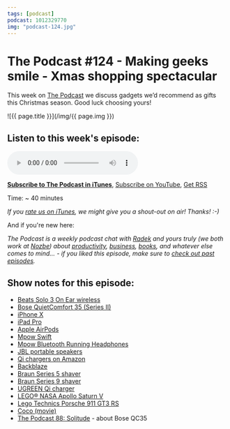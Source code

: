 ```yaml
---
tags: [podcast]
podcast: 1012329770
img: "podcast-124.jpg"
---
```


# The Podcast #124 - Making geeks smile - Xmas shopping spectacular

This week on [The Podcast][p] we discuss gadgets we’d recommend as gifts this Christmas season. Good luck choosing yours!

<!--More-->

![{{ page.title }}](/img/{{ page.img }})

## Listen to this week's episode:

<audio controls>
<source src="https://files.nozbe.com/podcast/124.mp3" type="audio/mpeg">
</audio>

**[Subscribe to The Podcast in iTunes][i]**, [Subscribe on YouTube][y], [Get RSS][rss]

Time: ~ 40 minutes

*If you [rate us on iTunes][i], we might give you a shout-out on air! Thanks! :-)*

And if you're new here:

*The Podcast is a weekly podcast chat with [Radek][r] and yours truly (we both work at [Nozbe][n]) about [productivity](/productivity), [business](/business), [books](/books), and whatever else comes to mind… - if you liked this episode, make sure to [check out past episodes](/podcast).*

## Show notes for this episode:

  * [Beats Solo 3 On Ear wireless](https://www.amazon.com/Beats-Solo3-Wireless-Ear-Headphones/dp/B01LZK4QRU/tag=nozbe0e-20)
  * [Bose QuietComfort 35 (Series II)](https://www.amazon.com/Bose-QuietComfort-Wireless-Headphones-Cancelling/dp/B0756CYWWD/tag=nozbe0e-20)
  * [iPhone X](https://www.apple.com/iphone-x/)
  * [iPad Pro](https://www.apple.com/lae/ipad-pro/)
  * [Apple AirPods](https://www.apple.com/lae/airpods/)
  * [Mpow Swift](https://www.amazon.es/Auriculares-Inalambricos-Deportivos-Mpow-Cancelaci%C3%B3n/dp/B00W95R2L4/tag=nozbe0e-20)
  * [Mpow Bluetooth Running Headphones](https://www.amazon.com/Mpow-Bluetooth-Headphones-Secure-Fit-Comfortable/dp/B06WD8WHTN/tag=nozbe0e-20)
  * [JBL portable speakers](https://www.jbl.com/bluetooth-speakers/)
  * [Qi chargers on Amazon](https://www.amazon.com/s/ref=nb_sb_noss_1?url=search-alias%3Delectronics&field-keywords=qi+charger&tag=nozbe0e-20)
  * [Backblaze](https://www.backblaze.com/)
  * [Braun Series 5 shaver](https://www.amazon.com/Braun-5190cc-Electric-Shaver-Station/dp/B00JA7Q4SQ/tag=nozbe0e-20)
  * [Braun Series 9 shaver](https://www.amazon.com/Braun-9-9095cc-Cleaning-Electric-Cordless/dp/B012DITQYM/tag=nozbe0e-20)
  * [UGREEN Qi charger](https://www.amazon.es/gp/product/B01GFL6MZE/tag=nozbe0e-20)
  * [LEGO® NASA Apollo Saturn V](https://shop.lego.com/en-US/LEGO-NASA-Apollo-Saturn-V-21309)
  * [Lego Technics Porsche 911 GT3 RS](https://shop.lego.com/en-US/Porsche-911-GT3-RS-42056)
  * [Coco (movie)](http://www.imdb.com/title/tt2380307/)
  * [The Podcast 88: Solitude](/podcast-88) - about Bose QC35

[y]: https://michael.gratis/thepodcastyt
[rss]: https://thepodcast.fm/episodes?format=RSS
[e]: /podcast-124

[p]: /podcast
[n]: https://nozbe.com/?a=mike
[r]: https://michael.gratis/radex
[i]: https://michael.gratis/thepodcast
[o]: https://michael.gratis/ipadonly

